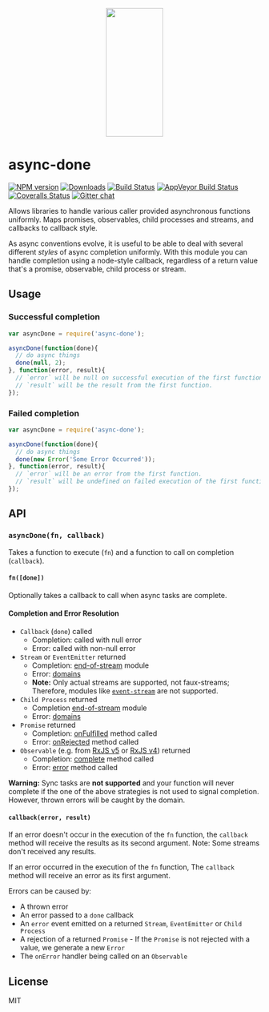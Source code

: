 <p align="center">
  <a href="http://gulpjs.com">
    <img height="257" width="114" src="https://raw.githubusercontent.com/gulpjs/artwork/master/gulp-2x.png">
  </a>
</p>

# async-done

[![NPM version][npm-image]][npm-url] [![Downloads][downloads-image]][npm-url] [![Build Status][travis-image]][travis-url] [![AppVeyor Build Status][appveyor-image]][appveyor-url] [![Coveralls Status][coveralls-image]][coveralls-url] [![Gitter chat][gitter-image]][gitter-url]

Allows libraries to handle various caller provided asynchronous functions uniformly. Maps promises, observables, child processes and streams, and callbacks to callback style.

As async conventions evolve, it is useful to be able to deal with several different *styles* of async completion uniformly. With this module you can handle completion using a node-style callback, regardless of a return value that's a promise, observable, child process or stream.

## Usage

### Successful completion

```js
var asyncDone = require('async-done');

asyncDone(function(done){
  // do async things
  done(null, 2);
}, function(error, result){
  // `error` will be null on successful execution of the first function.
  // `result` will be the result from the first function.
});
```

### Failed completion

```js
var asyncDone = require('async-done');

asyncDone(function(done){
  // do async things
  done(new Error('Some Error Occurred'));
}, function(error, result){
  // `error` will be an error from the first function.
  // `result` will be undefined on failed execution of the first function.
});
```

## API

### `asyncDone(fn, callback)`

Takes a function to execute (`fn`) and a function to call on completion (`callback`).

#### `fn([done])`

Optionally takes a callback to call when async tasks are complete.

#### Completion and Error Resolution

* `Callback` (`done`) called
  - Completion: called with null error
  - Error: called with non-null error
* `Stream` or `EventEmitter` returned
  - Completion: [end-of-stream][end-of-stream] module
  - Error: [domains][domains]
  - __Note:__ Only actual streams are supported, not faux-streams; Therefore, modules like [`event-stream`][event-stream] are not supported.
* `Child Process` returned
  - Completion [end-of-stream][end-of-stream] module
  - Error: [domains][domains]
* `Promise` returned
  - Completion: [onFulfilled][promise-onfulfilled] method called
  - Error: [onRejected][promise-onrejected] method called
* `Observable` (e.g. from [RxJS v5][rxjs5-observable] or [RxJS v4][rxjs5-observable]) returned
  - Completion: [complete][rxjs5-observer-complete] method called
  - Error: [error][rxjs5-observer-error] method called

__Warning:__ Sync tasks are __not supported__ and your function will never complete if the one of the above strategies is not used to signal completion. However, thrown errors will be caught by the domain.

#### `callback(error, result)`

If an error doesn't occur in the execution of the `fn` function, the `callback` method will receive the results as its second argument. Note: Some streams don't received any results.

If an error occurred in the execution of the `fn` function, The `callback` method will receive an error as its first argument.

Errors can be caused by:

* A thrown error
* An error passed to a `done` callback
* An `error` event emitted on a returned `Stream`, `EventEmitter` or `Child Process`
* A rejection of a returned `Promise` - If the `Promise` is not rejected with a value, we generate a new `Error`
* The `onError` handler being called on an `Observable`

## License

MIT

[end-of-stream]: https://www.npmjs.com/package/end-of-stream
[domains]: http://nodejs.org/api/domain.html
[event-stream]: https://github.com/dominictarr/event-stream
[promise-onfulfilled]: http://promisesaplus.com/#point-26
[promise-onrejected]: http://promisesaplus.com/#point-30
[rx4-observable]: https://github.com/Reactive-Extensions/RxJS/blob/master/doc/api/core/observable.md
[rxjs5-observable]: http://reactivex.io/rxjs/class/es6/Observable.js~Observable.html
[rxjs5-observer-complete]: http://reactivex.io/rxjs/class/es6/MiscJSDoc.js~ObserverDoc.html#instance-method-complete
[rxjs5-observer-error]: http://reactivex.io/rxjs/class/es6/MiscJSDoc.js~ObserverDoc.html#instance-method-error

[downloads-image]: http://img.shields.io/npm/dm/async-done.svg
[npm-url]: https://www.npmjs.com/package/async-done
[npm-image]: http://img.shields.io/npm/v/async-done.svg

[travis-url]: https://travis-ci.org/gulpjs/async-done
[travis-image]: http://img.shields.io/travis/gulpjs/async-done.svg?label=travis-ci

[appveyor-url]: https://ci.appveyor.com/project/gulpjs/async-done
[appveyor-image]: https://img.shields.io/appveyor/ci/gulpjs/async-done.svg?label=appveyor

[coveralls-url]: https://coveralls.io/r/gulpjs/async-done
[coveralls-image]: http://img.shields.io/coveralls/gulpjs/async-done/master.svg

[gitter-url]: https://gitter.im/gulpjs/gulp
[gitter-image]: https://badges.gitter.im/gulpjs/gulp.svg
